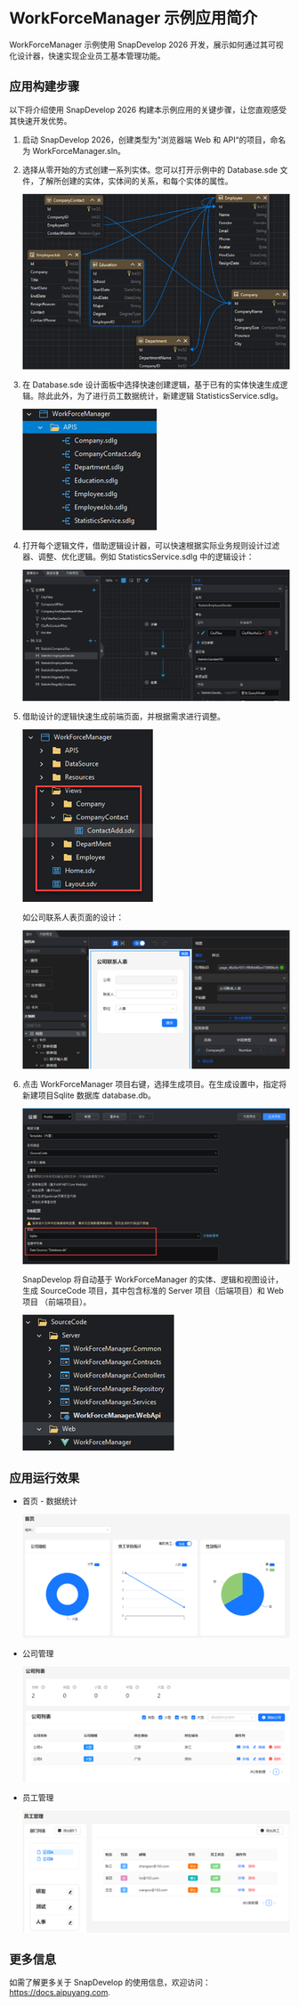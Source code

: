 # WorkForceManager 示例应用简介

WorkForceManager 示例使用 SnapDevelop 2026 开发，展示如何通过其可视化设计器，快速实现企业员工基本管理功能。

## 应用构建步骤

以下将介绍使用 SnapDevelop 2026  构建本示例应用的关键步骤，让您直观感受其快速开发优势。

1. 启动 SnapDevelop 2026，创建类型为"浏览器端 Web 和 API“的项目，命名为 WorkForceManager.sln。

4. 选择从零开始的方式创建一系列实体。您可以打开示例中的 Database.sde 文件，了解所创建的实体，实体间的关系，和每个实体的属性。

   ![image-20250403094150736](\Image\image-20250403094150736.png)

5. 在 Database.sde 设计面板中选择快速创建逻辑，基于已有的实体快速生成逻辑。除此此外，为了进行员工数据统计，新建逻辑 StatisticsService.sdlg。

   ![image-20250403095112437](\Image\image-20250403095112437.png)

4. 打开每个逻辑文件，借助逻辑设计器，可以快速根据实际业务规则设计过滤器、调整、优化逻辑。例如 StatisticsService.sdlg 中的逻辑设计：

   ![image-20250403095802871](\Image\image-20250403095802871.png)

5. 借助设计的逻辑快速生成前端页面，并根据需求进行调整。

   ![image-20250403095934935](\Image\image-20250403095934935.png)

   如公司联系人表页面的设计：

   ![image-20250403100101381](\Image\image-20250403100101381.png)

6. 点击 WorkForceManager 项目右键，选择生成项目。在生成设置中，指定将新建项目Sqlite 数据库 database.db。

   ![image-20250403100235646](\Image\image-20250403100235646.png)

   SnapDevelop 将自动基于 WorkForceManager  的实体、逻辑和视图设计，生成 SourceCode 项目，其中包含标准的 Server 项目（后端项目）和 Web 项目 （前端项目）。

   ![image-20250403100536850](\Image\image-20250403100536850.png)

    

## 应用运行效果

- 首页 - 数据统计

  ![image-20250403135209602](\Image\image-20250403135209602.png)

- 公司管理

  ![image-20250403140241098](\Image\image-20250403140241098.png)

- 员工管理

  ![image-20250403140316466](\Image\image-20250403140316466.png)

## 更多信息

如需了解更多关于 SnapDevelop 的使用信息，欢迎访问：https://docs.aipuyang.com.